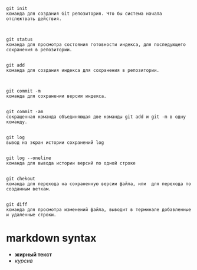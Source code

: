     git init
    команда для создания Git репозитория. Что бы система начала отслежтвать действия.
    


    git status
    команда для просмотра состояния готовности индекса, для последующего сохранения в репозитории.

    
    git add
    команда для создания индекса для сохранения в репозитории.
    


    git commit -m
    команда для сохранении версии индекса.


    git commit -am
    сокращенная команда объединяющая две команды git add и git -m в одну команду.
    

    git log
    вывод на экран истории сохранений log
    

    git log --oneline
    команда для вывода истории версий по одной строке


    git chekout
    команда для перехода на сохраненную версии файла, или  для перехода по созданным веткам.


    git diff
    команда для просмотра изменений файла, выводит в терминале добавленные и удаленные строки.


# markdown syntax
* **жирный текст**
* *курсив*
